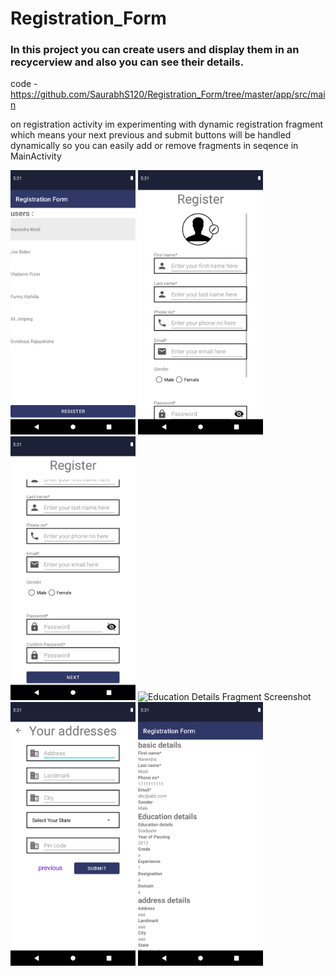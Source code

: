 # Registration_Form

### In this project you can create users and display them in an recycerview and also you can see their details.

code - https://github.com/SaurabhS120/Registration_Form/tree/master/app/src/main

on registration activity im experimenting with dynamic registration fragment which means
your next previous and submit buttons will be handled dynamically so you can easily add or remove fragments in seqence in MainActivity
<p>
<img src="https://github.com/SaurabhS120/Registration_Form/blob/master/MainActivity.png" alt="Main Activity Screenshot" width="200px">
<img src="https://github.com/SaurabhS120/Registration_Form/blob/master/BasicDetailsFragment1.png" alt="Basic Details Fragment Screenshot" width="200px">
<img src="https://github.com/SaurabhS120/Registration_Form/blob/master/BasicDetailsFragment2.png" alt="Basic Details Fragment Screenshot" width="200px">
<img src="https://github.com/SaurabhS120/Registration_Form/blob/master/EducationDetailsFragment.png" alt="Education Details Fragment Screenshot" width="200px">
<img src="https://github.com/SaurabhS120/Registration_Form/blob/master/AddressDatailsFragment.png" alt="Address Details Fragment Screenshot" width="200px">
<img src="https://github.com/SaurabhS120/Registration_Form/blob/master/UserDetailsActivity.png" alt="User Details Activity Screenshot" width="200px">
</p>
